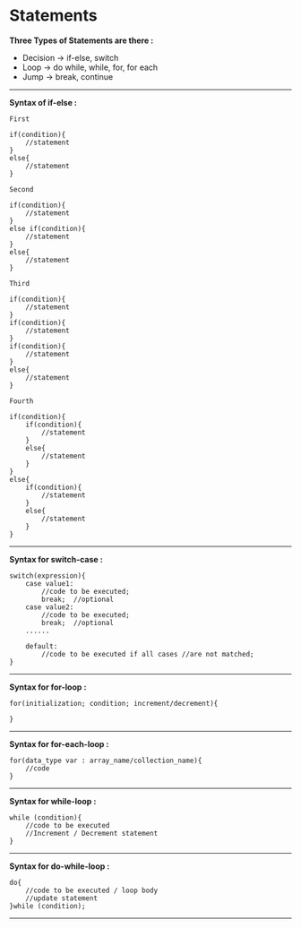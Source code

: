 # Statements

**Three Types of Statements are there :**

* Decision -> if-else, switch
* Loop -> do while, while, for, for each
* Jump -> break, continue

<hr>

**Syntax of if-else :**

```First```
```
if(condition){
    //statement
}
else{
    //statement
}
```
```Second```
```
if(condition){
    //statement
}
else if(condition){
    //statement
}
else{
    //statement
}
```
```Third```
```
if(condition){
    //statement
}
if(condition){
    //statement
}
if(condition){
    //statement
}
else{
    //statement
}
```
```Fourth```
```
if(condition){
    if(condition){
        //statement
    }
    else{
        //statement
    }
}
else{
    if(condition){
        //statement
    }
    else{
        //statement
    }
}
```

<hr>

**Syntax for switch-case :**

```
switch(expression){    
    case value1:    
        //code to be executed;    
        break;  //optional  
    case value2:    
        //code to be executed;    
        break;  //optional  
    ......    
    
    default:     
        //code to be executed if all cases //are not matched;  
}    
```

<hr>

**Syntax for for-loop :**

```
for(initialization; condition; increment/decrement){

}
```

<hr>

**Syntax for for-each-loop :**

```
for(data_type var : array_name/collection_name){
    //code
}
```

<hr>

**Syntax for while-loop :**

```
while (condition){    
    //code to be executed   
    //Increment / Decrement statement  
}  
```

<hr>

**Syntax for do-while-loop :**

```
do{    
    //code to be executed / loop body  
    //update statement   
}while (condition);    
```

<hr>